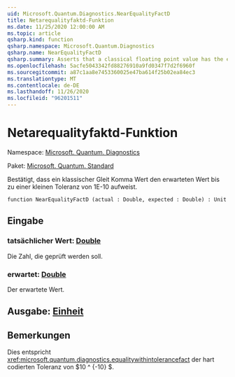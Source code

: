```yaml
---
uid: Microsoft.Quantum.Diagnostics.NearEqualityFactD
title: Netarequalityfaktd-Funktion
ms.date: 11/25/2020 12:00:00 AM
ms.topic: article
qsharp.kind: function
qsharp.namespace: Microsoft.Quantum.Diagnostics
qsharp.name: NearEqualityFactD
qsharp.summary: Asserts that a classical floating point value has the expected value up to a small tolerance of 1e-10.
ms.openlocfilehash: 5acfe5043342fd88276910a9fd0347f7d2f6960f
ms.sourcegitcommit: a87c1aa8e7453360025e47ba614f25b02ea84ec3
ms.translationtype: MT
ms.contentlocale: de-DE
ms.lasthandoff: 11/26/2020
ms.locfileid: "96201511"
---
```

# <a name="nearequalityfactd-function"></a>Netarequalityfaktd-Funktion

Namespace: [Microsoft. Quantum. Diagnostics](xref:Microsoft.Quantum.Diagnostics)

Paket: [Microsoft. Quantum. Standard](https://nuget.org/packages/Microsoft.Quantum.Standard)


Bestätigt, dass ein klassischer Gleit Komma Wert den erwarteten Wert bis zu einer kleinen Toleranz von 1E-10 aufweist.

```qsharp
function NearEqualityFactD (actual : Double, expected : Double) : Unit
```


## <a name="input"></a>Eingabe

### <a name="actual--double"></a>tatsächlicher Wert: [Double](xref:microsoft.quantum.lang-ref.double)

Die Zahl, die geprüft werden soll.


### <a name="expected--double"></a>erwartet: [Double](xref:microsoft.quantum.lang-ref.double)

Der erwartete Wert.



## <a name="output--unit"></a>Ausgabe: [Einheit](xref:microsoft.quantum.lang-ref.unit)



## <a name="remarks"></a>Bemerkungen

Dies entspricht <xref:microsoft.quantum.diagnostics.equalitywithintolerancefact> der hart codierten Toleranz von $10 ^ {-10} $.
